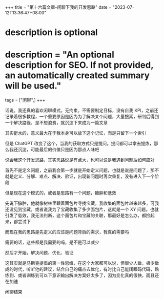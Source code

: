 +++
title = "第十六篇文章-闲聊下我的开发思路"
date = "2023-07-12T13:36:47+08:00"

#
# description is optional
#
# description = "An optional description for SEO. If not provided, an automatically created summary will be used."

tags = ["闲聊",]
+++

话说，我还真的喜欢闲聊模式，无拘束，不需要制定目标，没有自我 KPI，之前还记录着很多教程，一个重要原因是因为为了解决某个问题，大量搜索，研判后得到一个解决路径，是不想浪费，就沉淀下来成为一篇文章

其实挺水的，意义最大在于我本身可以放下这个记忆，而是只留下一个索引

但是 ChatGPT 改变了这个，当我的获取方式只是提问，提问都可以拿去提炼，那么我还沉淀，可能最后的价值只是因为那点人味吧

说会我这个开发思路，其实思路说是有点大，也可以说是我遇到问题后如何应对

首先不是定义问题，之前我会第一步就是开始定义问题，也就是说是问题了，那不就是定义、分解、难点、解决、验证，出现新问题时再次重复，没有进入下一个阶段

但是现在这个模式的，或者是思路有一个问题，臃肿和低效

先说下臃肿，他就像树林里跟着面包片寻找宝藏，我收集的面包片越来越多，可我还没见到宝藏，或者说我为了宝藏收集了多少面包片，这就是一个 XY 问题，也就引发了低效，我无法判断，这个面包片和宝藏的关联，那最好是怎么办，都捡起来，都尝试下

而现在我的思路是先定义的应该是问题背后的需求，我真的需要吗

需要的话，这些都是我需要的吗，是不是可以减少

然后才开始，解决问题、优化、验证

这其实就是马斯克提倡的第一性思维，在这个大家都可以说，但很少人做，极少做成的时代，听听他的建议，结合自己的痛点去优化，有时比自己能闭眼码代码，熟练到、或者训练到可以下意识输出解决方案好太多了，因为变化真的很快，而且还在加速

闲聊结束
